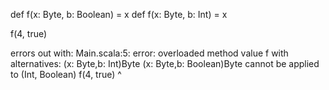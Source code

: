def f(x: Byte, b: Boolean) = x
def f(x: Byte, b: Int) = x

f(4, true)

errors out with: 
Main.scala:5: error: overloaded method value f with alternatives:
  (x: Byte,b: Int)Byte <and>
  (x: Byte,b: Boolean)Byte
 cannot be applied to (Int, Boolean)
    f(4, true)
    ^

